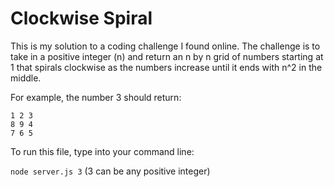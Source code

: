 # Clockwise Spiral

This is my solution to a coding challenge I found online. The challenge is to take in a positive integer (n) and return an n by n grid of numbers starting at 1 that spirals clockwise as the numbers increase until it ends with n^2 in the middle.

For example, the number 3 should return:
```
1 2 3
8 9 4
7 6 5
```
To run this file, type into your command line:

`node server.js 3` (3 can be any positive integer)
